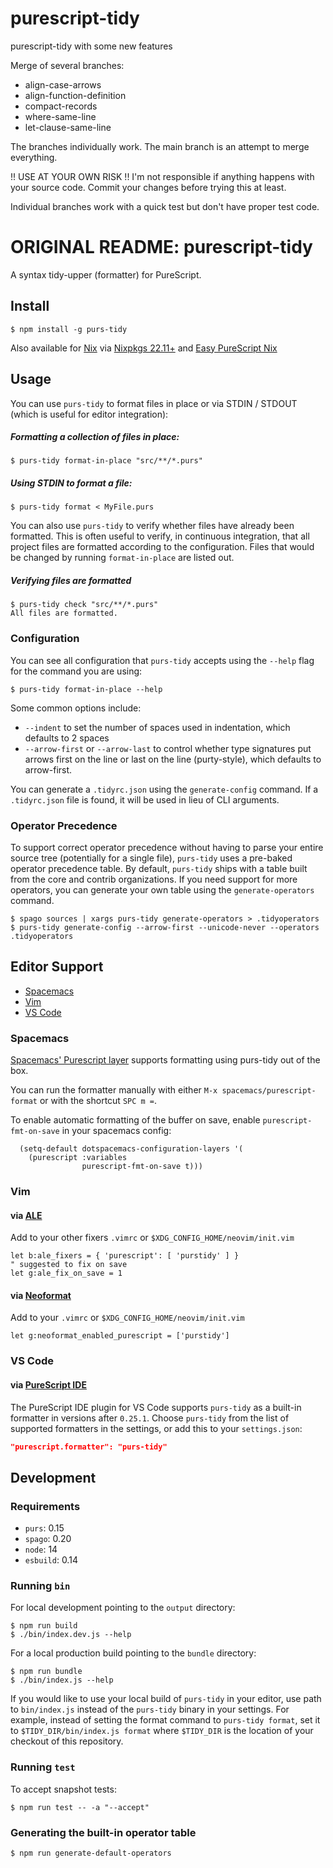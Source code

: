# purescript-tidy

purescript-tidy with some new features

Merge of several branches:
* align-case-arrows
* align-function-definition
* compact-records
* where-same-line
* let-clause-same-line

The branches individually work. The main branch is an attempt to merge everything.

!! USE AT YOUR OWN RISK !!
I'm not responsible if anything happens with your source code. Commit your changes before trying this at least.

Individual branches work with a quick test but don't have proper test code.

# ORIGINAL README: purescript-tidy

A syntax tidy-upper (formatter) for PureScript.

## Install

```console
$ npm install -g purs-tidy
```

Also available for [Nix](https://nixos.org/) via [Nixpkgs 22.11+](https://search.nixos.org/packages?channel=unstable&from=0&size=50&sort=relevance&type=packages&query=purs-tidy) and [Easy PureScript Nix](https://github.com/justinwoo/easy-purescript-nix)

## Usage

You can use `purs-tidy` to format files in place or via STDIN / STDOUT (which is useful for editor integration):

##### Formatting a collection of files in place:

```console
$ purs-tidy format-in-place "src/**/*.purs"
```

##### Using STDIN to format a file:

```console
$ purs-tidy format < MyFile.purs
```

You can also use `purs-tidy` to verify whether files have already been formatted. This is often useful to verify, in continuous integration, that all project files are formatted according to the configuration. Files that would be changed by running `format-in-place` are listed out.


##### Verifying files are formatted

```console
$ purs-tidy check "src/**/*.purs"
All files are formatted.
```

### Configuration

You can see all configuration that `purs-tidy` accepts using the `--help` flag for the command you are using:

```console
$ purs-tidy format-in-place --help
```

Some common options include:

- `--indent` to set the number of spaces used in indentation, which defaults to 2 spaces
- `--arrow-first` or `--arrow-last` to control whether type signatures put arrows first on the line or last on the line (purty-style), which defaults to arrow-first.

You can generate a `.tidyrc.json` using the `generate-config` command. If a `.tidyrc.json` file is found, it will be used in lieu of CLI arguments.

### Operator Precedence

To support correct operator precedence without having to parse your entire
source tree (potentially for a single file), `purs-tidy` uses a pre-baked
operator precedence table. By default, `purs-tidy` ships with a table built
from the core and contrib organizations. If you need support for more
operators, you can generate your own table using the `generate-operators`
command.

```console
$ spago sources | xargs purs-tidy generate-operators > .tidyoperators
$ purs-tidy generate-config --arrow-first --unicode-never --operators .tidyoperators
```

## Editor Support

* [Spacemacs](#spacemacs)
* [Vim](#vim)
* [VS Code](#vs-code)

### Spacemacs

[Spacemacs' Purescript layer](https://github.com/syl20bnr/spacemacs/tree/develop/layers/%2Blang/purescript)
supports formatting using purs-tidy out of the box.

You can run the formatter manually with either `M-x spacemacs/purescript-format` or with the shortcut `SPC m =`.

To enable automatic formatting of the buffer on save, enable `purescript-fmt-on-save` in your spacemacs config:

```elisp
  (setq-default dotspacemacs-configuration-layers '(
    (purescript :variables
                purescript-fmt-on-save t)))
```


### Vim

#### via [ALE](https://github.com/dense-analysis/ale)

Add to your other fixers `.vimrc` or `$XDG_CONFIG_HOME/neovim/init.vim`

```viml
let b:ale_fixers = { 'purescript': [ 'purstidy' ] }
" suggested to fix on save
let g:ale_fix_on_save = 1
```

#### via [Neoformat](https://github.com/sbdchd/neoformat)

Add to your `.vimrc` or `$XDG_CONFIG_HOME/neovim/init.vim`

```viml
let g:neoformat_enabled_purescript = ['purstidy']
```

### VS Code

#### via [PureScript IDE](https://marketplace.visualstudio.com/items?itemName=nwolverson.ide-purescript)

The PureScript IDE plugin for VS Code supports `purs-tidy` as a built-in formatter in versions after `0.25.1`. Choose `purs-tidy` from the list of supported formatters in the settings, or add this to your `settings.json`:

```json
"purescript.formatter": "purs-tidy"
```

## Development

### Requirements

* `purs`: 0.15
* `spago`: 0.20
* `node`: 14
* `esbuild`: 0.14

### Running `bin`

For local development pointing to the `output` directory:

```console
$ npm run build
$ ./bin/index.dev.js --help
```

For a local production build pointing to the `bundle` directory:

```console
$ npm run bundle
$ ./bin/index.js --help
```

If you would like to use your local build of `purs-tidy` in your editor, use path to `bin/index.js` instead of the `purs-tidy` binary in your settings. For example, instead of setting the format command to `purs-tidy format`, set it to `$TIDY_DIR/bin/index.js format` where `$TIDY_DIR` is the location of your checkout of this repository.

### Running `test`

To accept snapshot tests:

```console
$ npm run test -- -a "--accept"
```

### Generating the built-in operator table

```console
$ npm run generate-default-operators
```
